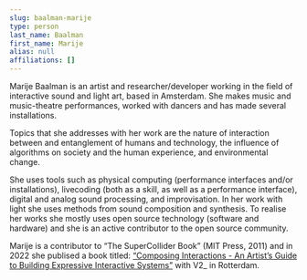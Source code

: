 ```yaml
---
slug: baalman-marije
type: person
last_name: Baalman
first_name: Marije
alias: null
affiliations: []
---
```


Marije Baalman is an artist and researcher/developer working in the field of interactive sound and light art, based in Amsterdam. She makes music and music-theatre performances, worked with dancers and has made several installations.

Topics that she addresses with her work are the nature of interaction between and entanglement of humans and technology, the influence of algorithms on society and the human experience, and environmental change.

She uses tools such as physical computing (performance interfaces and/or installations), livecoding (both as a skill, as well as a performance interface), digital and analog sound processing, and improvisation. In her work with light she uses methods from sound composition and synthesis. To realise her works she mostly uses open source technology (software and hardware) and she is an active contributor to the open source community.

Marije is a contributor to “The SuperCollider Book” (MIT Press, 2011) and in 2022 she publised a book titled: [“Composing Interactions - An Artist’s Guide to Building Expressive Interactive Systems”](https://composinginteractions.art/) with V2_ in Rotterdam.